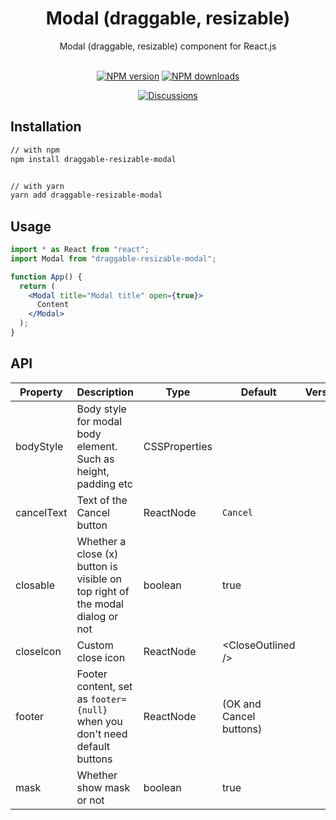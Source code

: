 <h1 align="center">Modal (draggable, resizable) </h1>

<div align="center">
Modal (draggable, resizable) component for React.js
</div>
<br>
<div align="center">

[![NPM version][npm-image]][npm-url] [![NPM downloads][download-image]][download-url]

[![Discussions][discussions-image]][discussions-url]

[npm-image]: http://img.shields.io/npm/v/modal-rc.svg?style=flat-square
[npm-url]: http://npmjs.org/package/modal-rc
[download-image]: https://img.shields.io/npm/dm/modal-rc.svg?style=flat-square
[download-url]: https://npmjs.org/package/modal-rc
[discussions-image]: https://img.shields.io/badge/discussions-on%20github-blue?style=flat-square
[discussions-url]: https://github.com/mrshukhratbek/modal-rc/discussions

</div>

## Installation

```sh
// with npm
npm install draggable-resizable-modal


// with yarn
yarn add draggable-resizable-modal

```

## Usage

```jsx
import * as React from "react";
import Modal from "draggable-resizable-modal";

function App() {
  return (
    <Modal title="Modal title" open={true}>
      Content
    </Modal>
  );
}
```

## API

| Property   | Description                                                                   | Type          | Default                 | Version |
| ---------- | ----------------------------------------------------------------------------- | ------------- | ----------------------- | ------- |
| bodyStyle  | Body style for modal body element. Such as height, padding etc                | CSSProperties |                         |         |
| cancelText | Text of the Cancel button                                                     | ReactNode     | `Cancel`                |         |
| closable   | Whether a close (x) button is visible on top right of the modal dialog or not | boolean       | true                    |         |
| closeIcon  | Custom close icon                                                             | ReactNode     | &lt;CloseOutlined />    |         |
| footer     | Footer content, set as `footer={null}` when you don't need default buttons    | ReactNode     | (OK and Cancel buttons) |         |
| mask       | Whether show mask or not                                                      | boolean       | true                    |         |
